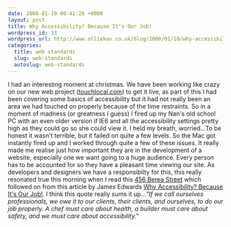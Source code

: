 ```yaml
--- 
date: 2008-01-10 00:41:28 +0000
layout: post
title: Why Accessibility? Because It's Our Job!
wordpress_id: 13
wordpress_url: http://www.olliekav.co.uk/blog/2008/01/10/why-accessibility-because-it%e2%80%99s-our-job/
categories: 
  title: web standards
  slug: web-standards
  autoslug: web-standards
---
```

I had an interesting moment at christmas. We have been working like crazy on our new web project ([touchlocal.com](http://www.touchlocal.com)) to get it live, as part of this I had been covering some basics of accessibility but it had not really been an area we had touched on properly because of the time restraints. So in a moment of madness (or greatness I guess) I fired up my Nan's old school PC with an even older version if IE6 and all the accessibility settings pretty high as they could go so she could view it. I held my breath, worried...To be honest it wasn't terrible, but it failed on quite a few levels. So the Mac got instantly fired up and I worked through quite a few of these issues. It really made me realise just how important they are in the development of a website, especially one we want going to a huge audience. Every person has to be accounted for so they have a pleasant time viewing our site. As developers and designers we have a responsibilty for this, this really resonated true this morning when I read this [456 Berea Street](http://www.456bereastreet.com/archive/200712/accessibility_is_part_of_your_job/) which followed on from this article by James Edwards [Why Accessibility? Because It's Our Job!](http://www.sitepoint.com/blogs/2007/10/16/why-accessibility-because-its-our-job/). I think this quote really sums it up..._"If we call ourselves professionals, we owe it to our clients, their clients, and ourselves, to do our job properly. A chef must care about health, a builder must care about safety, and we must care about accessibility."_
